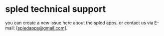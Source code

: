 # spled technical support
you can create a new issue here about the spled apps, or contact us via E-mail: [spledapps@gmail.com].
